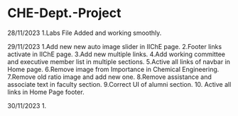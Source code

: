 # CHE-Dept.-Project


28/11/2023
1.Labs File Added and working smoothly.


29/11/2023
1.Add new new auto image slider in IIChE page.
2.Footer links activate in IIChE page.
3.Add new multiple links.
4.Add working committee and executive member list in multiple sections.
5.Active all links of navbar in Home page.
6.Remove image from Importance in Chemical Engineering.
7.Remove old ratio image and add new one.
8.Remove assistance and associate text in faculty section.
9.Correct UI of alumni section.
10. Active all links in Home Page footer.

30/11/2023
1.